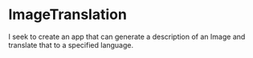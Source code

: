 # ImageTranslation
I seek to create an app that can generate a description of an Image and translate that to a specified language.
